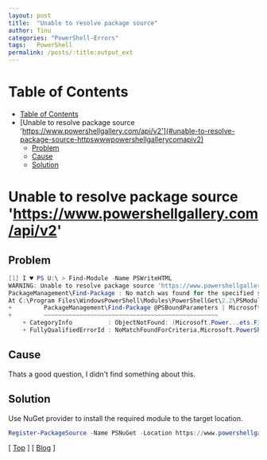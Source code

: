 ```yaml
---
layout: post
title:  "Unable to resolve package source"
author: Tinu
categories: "PowerShell-Errors"
tags:   PowerShell
permalink: /posts/:title:output_ext
---
```


# Table of Contents

- [Table of Contents](#table-of-contents)
- [Unable to resolve package source 'https://www.powershellgallery.com/api/v2'](#unable-to-resolve-package-source-httpswwwpowershellgallerycomapiv2)
  - [Problem](#problem)
  - [Cause](#cause)
  - [Solution](#solution)

# Unable to resolve package source 'https://www.powershellgallery.com/api/v2'

## Problem

````powershell
[1] I ♥ PS U:\ > Find-Module -Name PSWriteHTML
WARNING: Unable to resolve package source 'https://www.powershellgallery.com/api/v2'.
PackageManagement\Find-Package : No match was found for the specified search criteria and module name 'PSWriteHTML'. Try Get-PSRepository to see all available registered module repositories.
At C:\Program Files\WindowsPowerShell\Modules\PowerShellGet\2.2\PSModule.psm1:8871 char:9
+         PackageManagement\Find-Package @PSBoundParameters | Microsoft ...
+         ~~~~~~~~~~~~~~~~~~~~~~~~~~~~~~~~~~~~~~~~~~~~~~~~~
    + CategoryInfo          : ObjectNotFound: (Microsoft.Power...ets.FindPackage:FindPackage) [Find-Package], Exception
    + FullyQualifiedErrorId : NoMatchFoundForCriteria,Microsoft.PowerShell.PackageManagement.Cmdlets.FindPackage
````

## Cause

Thats a good question, I didn't find something about this.

## Solution

Use NuGet provider to install the required module to the target location.

````powershell
Register-PackageSource -Name PSNuGet -Location https://www.powershellgallery.com/api/v2 -ProviderName NuGet
````

[ [Top](#table-of-contents) ] [ [Blog](../categories.html) ]